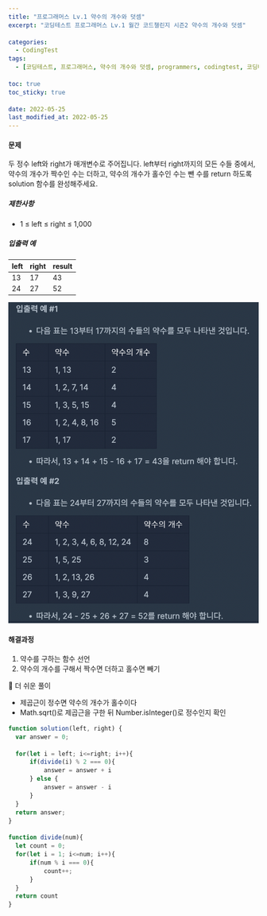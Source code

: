```yaml
---
title: "프로그래머스 Lv.1 약수의 개수와 덧셈"
excerpt: "코딩테스트 프로그래머스 Lv.1 월간 코드챌린지 시즌2 약수의 개수와 덧셈"

categories:
  - CodingTest
tags:
  - [코딩테스트, 프로그래머스, 약수의 개수와 덧셈, programmers, codingtest, 코딩테스트 연습]

toc: true
toc_sticky: true
 
date: 2022-05-25
last_modified_at: 2022-05-25
---
```


#### 문제
두 정수 left와 right가 매개변수로 주어집니다. left부터 right까지의 모든 수들 중에서, 약수의 개수가 짝수인 수는 더하고, 약수의 개수가 홀수인 수는 뺀 수를 return 하도록 solution 함수를 완성해주세요.

##### 제한사항
* 1 ≤ left ≤ right ≤ 1,000

##### 입출력 예
|left|right|result|
|--|--|--|
|13|17|43|
|24|27|52|

![3](/assets/images/1.png)

#### 해결과정
1. 약수를 구하는 함수 선언
2. 약수의 개수를 구해서 짝수면 더하고 홀수면 빼기

:pushpin: 더 쉬운 풀이
  * 제곱근이 정수면 약수의 개수가 홀수이다
  * Math.sqrt()로 제곱근을 구한 뒤 Number.isInteger()로 정수인지 확인

```javascript
function solution(left, right) {
  var answer = 0;
  
  for(let i = left; i<=right; i++){
      if(divide(i) % 2 === 0){
          answer = answer + i
      } else {
          answer = answer - i
      }
  }
  return answer;
}

function divide(num){
  let count = 0;
  for(let i = 1; i<=num; i++){
      if(num % i === 0){
          count++;
      }
  }
  return count
}
```
